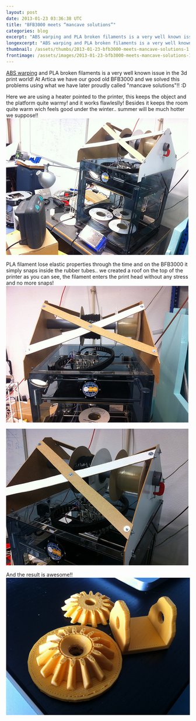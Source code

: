 ```yaml
---
layout: post
date: 2013-01-23 03:36:38 UTC
title: "BFB3000 meets “mancave solutions”"
categories: blog
excerpt: "ABS warping and PLA broken filaments is a very well known issue in the 3d print world! At Artica we have our good old BFB3000 and we solved this problems using what we have later proudly called \"mancave solutions\"!!  :D"
longexcerpt: "ABS warping and PLA broken filaments is a very well known issue in the 3d print world! At Artica we have our good old BFB3000 and we solved this problems using what we have later proudly called \"mancave solutions\"!!  :DHere we are using a heater pointed to the printer, this keeps the object and the platform quite warmy! and it works flawleslly! Besides it keeps the room quite warm wich feels good under the winter.. summer will be much hotter we suppose!!"
thumbnail: /assets/thumbs/2013-01-23-bfb3000-meets-mancave-solutions-1.jpg
frontimage: /assets/images/2013-01-23-bfb3000-meets-mancave-solutions-1.jpg
---
```


<a href="http://wiki.bitsfrombytes.com/images/6/63/Abs_warp.jpg">ABS warping</a> and PLA broken filaments is a very well known issue in the 3d print world! At Artica we have our good old BFB3000 and we solved this problems using what we have later proudly called "mancave solutions"!!  :D

Here we are using a heater pointed to the printer, this keeps the object and the platform quite warmy! and it works flawleslly! Besides it keeps the room quite warm wich feels good under the winter.. summer will be much hotter we suppose!!
<a href="http://www.flickr.com/photos/guibot/8406409199/" title="ManCave Solutions for BFB3000 by guibot, on Flickr"><img class="postimage" alt="ManCave Solutions for BFB3000" src="/assets/images/2013-01-23-bfb3000-meets-mancave-solutions-1.jpg"/></a>

PLA filament lose elastic properties through the time and on the BFB3000 it simply snaps inside the rubber tubes.. we created a roof on the top of the printer as you can see, the filament enters the print head without any stress and no more snaps!
<a href="http://www.flickr.com/photos/guibot/8406409205/" title="ManCave Solutions for BFB3000 by guibot, on Flickr"><img class="postimage" alt="ManCave Solutions for BFB3000" src="/assets/images/2013-01-23-bfb3000-meets-mancave-solutions-2.jpg"/></a>

<a href="http://www.flickr.com/photos/guibot/8406409311/" title="ManCave Solutions for BFB3000 by guibot, on Flickr"><img class="postimage" alt="ManCave Solutions for BFB3000" src="/assets/images/2013-01-23-bfb3000-meets-mancave-solutions-3.jpg"/></a>

And the result is awesome!! 
<a href="http://www.flickr.com/photos/guibot/8407078233/" title="3D printed bevel gears by guibot, on Flickr"><img class="postimage" alt="3D printed bevel gears" src="/assets/images/2013-01-23-bfb3000-meets-mancave-solutions-4.jpg"/></a>